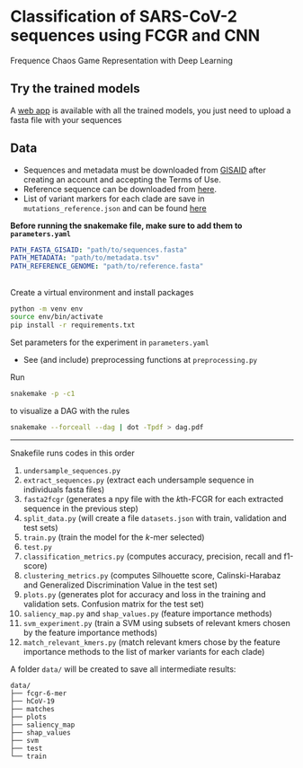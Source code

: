 # Classification of SARS-CoV-2 sequences using FCGR and CNN
Frequence Chaos Game Representation with Deep Learning

## Try the trained models
A [web app](https://huggingface.co/spaces/BIASLab/sars-cov-2-classification-fcgr) is available with all the trained models, you just need to upload a fasta file with your sequences


## Data
+ Sequences and metadata must be downloaded from [GISAID](https://www.gisaid.org/) after creating an account and accepting the Terms of Use. 
+ Reference sequence can be downloaded from [here](https://www.gisaid.org/resources/hcov-19-reference-sequence/).
+ List of variant markers for each clade are save in `mutations_reference.json` and can be found [here](https://www.gisaid.org/resources/statements-clarifications/clade-and-lineage-nomenclature-aids-in-genomic-epidemiology-of-active-hcov-19-viruses/)

**Before running the snakemake file, make sure to add them to `parameters.yaml`**
```yaml
PATH_FASTA_GISAID: "path/to/sequences.fasta"
PATH_METADATA: "path/to/metadata.tsv"
PATH_REFERENCE_GENOME: "path/to/reference.fasta"
```

## 
Create a virtual environment and install packages
```bash
python -m venv env
source env/bin/activate
pip install -r requirements.txt
```

Set parameters for the experiment in `parameters.yaml`
- See (and include) preprocessing functions at `preprocessing.py`

Run
```bash
snakemake -p -c1
```

to visualize a DAG with the rules
```bash
snakemake --forceall --dag | dot -Tpdf > dag.pdf
```
___
Snakefile runs codes in this order
1. `undersample_sequences.py`
2. `extract_sequences.py` (extract each undersample sequence in individuals fasta files)
3. `fasta2fcgr` (generates a npy file with the $k$th-FCGR for each extracted sequence in the previous step)
3. `split_data.py` (will create a file `datasets.json` with train, validation and test sets)
4. `train.py` (train the model for the $k$-mer selected)
5. `test.py`
6. `classification_metrics.py` (computes accuracy, precision, recall and f1-score) 
7. `clustering_metrics.py` (computes Silhouette score, Calinski-Harabaz and Generalized Discrimination Value in the test set)
8. `plots.py` (generates plot for accuracy and loss in the training and validation sets. Confusion matrix for the test set)
9. `saliency_map.py` and `shap_values.py` (feature importance methods)
10. `svm_experiment.py` (train a SVM using subsets of relevant kmers chosen by the feature importance methods)
11. `match_relevant_kmers.py` (match relevant kmers chose by the feature importance methods to the list of marker variants for each clade)

A folder `data/` will be created to save all intermediate results: 
```
data/
├── fcgr-6-mer
├── hCoV-19
├── matches
├── plots
├── saliency_map
├── shap_values
├── svm
├── test
└── train
```

<!-- - `<SPECIE>/` with all sequences extracted individually in the fasta file, in separated folders by label (Clade) 
- `train/` will contain 
    - `undersample_by_clade.csv`
    - `available_by_clade.csv` a summary of the available sequences by clade, subject to the restrictions made in `undersample_sequences.py`(remove duplicates and empty rows)
    - `selected_by_clade.csv` a summary of the selected sequences by clade
    - `checkpoints/` will save the best weights during training.
    - `preprocessing.json` will save a list with the preprocessing applied to each FCGR during training.
    - `training_log.csv`: accuracy and loss and learning rate per epoch for train and validation sets.
    - `test/` will save all the metrics (classification and clustering) resulting from the evaluation of the best model on the test set.
    - `plots` accuracy and loss plots during training, confusion matrix
    - `saliency_maps/` representative FCGR by clade, saliency map and relevant k-mers for that representative.

A folder `fcgr-<KMER>-mer/` will contain all the FCGR created from the sequences in `data/<SPECIE>`  -->